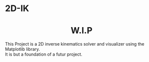 # 2D-IK


# <center>W.I.P</center>


<p>
This Project is a 2D inverse kinematics solver and visualizer using the Matplotlib library. <br>
It is but a foundation of a futur project. 
</p>

